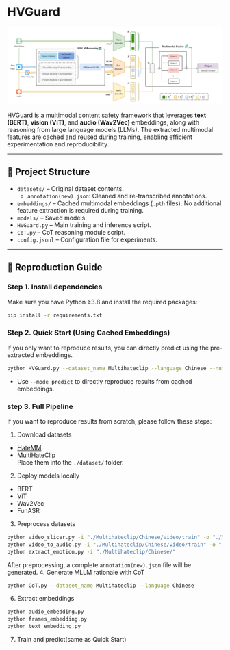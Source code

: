 # HVGuard

![Framework](framework_img.png)

HVGuard is a multimodal content safety framework that leverages **text (BERT)**, **vision (ViT)**, and **audio (Wav2Vec)** embeddings, along with reasoning from large language models (LLMs). The extracted multimodal features are cached and reused during training, enabling efficient experimentation and reproducibility.  

---

## 📂 Project Structure

- `datasets/` – Original dataset contents.  
  - `annotation(new).json`: Cleaned and re-transcribed annotations. 
- `embeddings/` – Cached multimodal embeddings (`.pth` files). No additional feature extraction is required during training.  
- `models/` – Saved models. 
- `HVGuard.py` – Main training and inference script.  
- `CoT.py` – CoT reasoning module script. 
- `config.jsonl` – Configuration file for experiments.  

---

## 🚀 Reproduction Guide

### Step 1. Install dependencies
Make sure you have Python ≥3.8 and install the required packages:
```bash
pip install -r requirements.txt
```

### Step 2. Quick Start (Using Cached Embeddings)
If you only want to reproduce results, you can directly predict using the pre-extracted embeddings.  
```bash
python HVGuard.py --dataset_name Multihateclip --language Chinese --num_classes 2 --mode predict
```
- Use `--mode predict` to directly reproduce results from cached embeddings.  

### step 3. Full Pipeline
If you want to reproduce results from scratch, please follow these steps:

1. Download datasets
- [HateMM](https://github.com/hate-alert/HateMM)  
- [MultiHateClip](https://github.com/Social-AI-Studio/MultiHateClip)  
Place them into the `./dataset/` folder.

2. Deploy models locally
- BERT
- ViT
- Wav2Vec
- FunASR
  
3. Preprocess datasets
``` bash
python video_slicer.py -i "./Multihateclip/Chinese/video/train" -o "./Multihateclip/Chinese/frames/train" --num_frames 32
python video_to_audio.py -i "./Multihateclip/Chinese/video/train" -o "./Multihateclip/Chinese/audio/train"
python extract_emotion.py -i "./Multihateclip/Chinese/"
```
After preprocessing, a complete `annotation(new).json` file will be generated.
4. Generate MLLM rationale with CoT
```bash
python CoT.py --dataset_name Multihateclip --language Chinese
```
6. Extract embeddings
```bash
python audio_embedding.py
python frames_embedding.py
python text_embedding.py
```
7. Train and predict(same as Quick Start)

